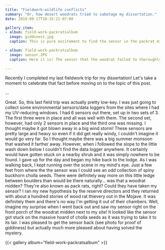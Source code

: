 ```yaml
---
title: "Fieldwork-wildlife conflicts"
summary: "Or, how desert woodrats tried to sabotage my dissertation."
date: 2019-09-17T18:15:21-07:00

gallery_item:
- album: field-work-packratsalbum
  image: giddiness.jpg
  caption: This is pure excitement to find the sensor in the packrat midden. 

- album: field-work-packratsalbum
  image: sensor.JPG
  caption: Here it is! The sensor that the woodrat failed to thoroughly steal. 
  
---
```


Recently I completed my last fieldwork trip for my dissertation! Let's take a moment to celebrate that fact before moving on to the topic of this post. 

...

Great. So, this last field trip was actually pretty low-key. I was just going to collect some environmental sensors/data loggers from the sites where I had my UV-reducing windows. I had 6 sensors out there, set up in two sets of 3. The first three were in place and all was well with them. The second set, however, had only 2 sensors in place and the third one was missing. I thought maybe it got blown away in a big wind storm! These sensors are pretty large and heavy so even if it did get really windy, I couldn't imagine it would go very far. So I thought maybe there was a big summer monsoon that washed it farther away. However, when i followed the slope to the little wash down below I couldn't find the data logger anywhere. It certainly would have gotten stuck on a nearby shrub and it was simply nowhere to be found. I gave up for the day and began my hike back to the lodge. As I was walking back, I kept running over the scene in my mind's eye. Just a few feet from where the the sensor was I could see an odd collection of spiny buckhorn cholla seeds. There were definitely way more on this little ledge between boulders than would be there naturally... was that a woodrat midden? They're also known as pack rats, right? Could they have taken my sensor? I ran my new hypothesis by the reserve directors and they returned with about a hundred stories of wood rat thievery out in the Mojave. It was definitely them and there's no way I'm getting it out of their chambers. Well, imagine my surprise when I went back out and saw my sensor right on the front porch of the woodrat midden next to my site! It looked like the sensor got stuck on the massive hoard of cholla seeds as it was trying to take it to its lair. I was pleased to get the sensor back (see photo for proof of giddiness) but actually much more pleased about having solved the mystery. 


{{< gallery album="field-work-packratsalbum" >}}
